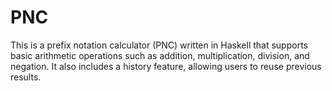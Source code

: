 # PNC
This is a prefix notation calculator (PNC) written in Haskell that supports basic arithmetic operations such as addition, multiplication, division, and negation. It also includes a history feature, allowing users to reuse previous results.
